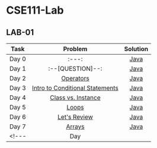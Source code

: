 # CSE111-Lab

## LAB-01
| Task | Problem | Solution |
| :---: |:---: | :---: |
| Day 0	| :---:	| [Java]() |
| Day 1 | :--[QUESTION]--: | [Java](https://git.io/JvF39) |
| Day 2 | [Operators](https://www.hackerrank.com/challenges/30-operators) | [Java](https://git.io/JvF37) |
| Day 3 | [Intro to Conditional Statements](https://www.hackerrank.com/challenges/30-conditional-statements) | [Java](https://git.io/JvF35) |
| Day 4 | [Class vs. Instance](https://www.hackerrank.com/challenges/30-class-vs-instance) | [Java](https://git.io/JvF3d) |
| Day 5 | [Loops](https://www.hackerrank.com/challenges/30-loops) | [Java](https://git.io/JvF3b) |
| Day 6 | [Let's Review](https://www.hackerrank.com/challenges/30-review-loop) | [Java](https://git.io/JvF3p) |
| Day 7 | [Arrays](https://www.hackerrank.com/challenges/30-arrays) | [Java](https://git.io/JvF3h) |
<!---| Day | []() | [Java]() |--->
